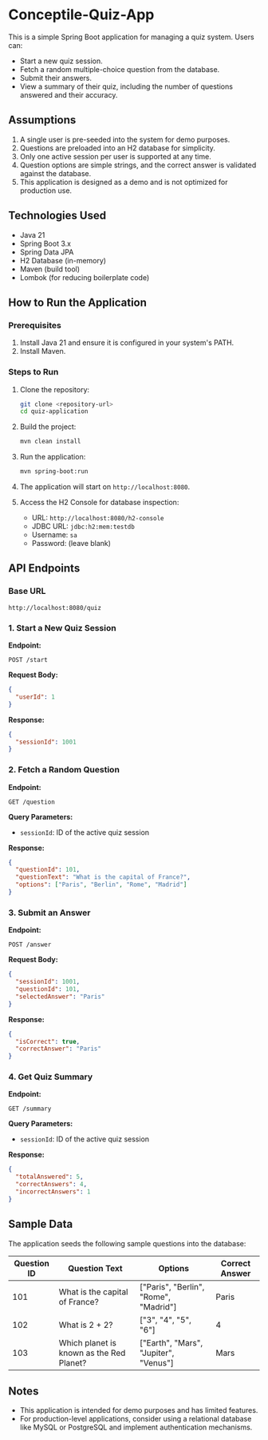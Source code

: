 # Conceptile-Quiz-App


This is a simple Spring Boot application for managing a quiz system. Users can:

- Start a new quiz session.
- Fetch a random multiple-choice question from the database.
- Submit their answers.
- View a summary of their quiz, including the number of questions answered and their accuracy.

## Assumptions

1. A single user is pre-seeded into the system for demo purposes.
2. Questions are preloaded into an H2 database for simplicity.
3. Only one active session per user is supported at any time.
4. Question options are simple strings, and the correct answer is validated against the database.
5. This application is designed as a demo and is not optimized for production use.

## Technologies Used

- Java 21
- Spring Boot 3.x
- Spring Data JPA
- H2 Database (in-memory)
- Maven (build tool)
- Lombok (for reducing boilerplate code)

## How to Run the Application

### Prerequisites

1. Install Java 21 and ensure it is configured in your system's PATH.
2. Install Maven.

### Steps to Run

1. Clone the repository:

   ```bash
   git clone <repository-url>
   cd quiz-application
   ```

2. Build the project:

   ```bash
   mvn clean install
   ```

3. Run the application:

   ```bash
   mvn spring-boot:run
   ```

4. The application will start on `http://localhost:8080`.

5. Access the H2 Console for database inspection:

    - URL: `http://localhost:8080/h2-console`
    - JDBC URL: `jdbc:h2:mem:testdb`
    - Username: `sa`
    - Password: (leave blank)

## API Endpoints

### Base URL

`http://localhost:8080/quiz`

### 1. Start a New Quiz Session

**Endpoint:**

```http
POST /start
```

**Request Body:**

```json
{
  "userId": 1
}
```

**Response:**

```json
{
  "sessionId": 1001
}
```

### 2. Fetch a Random Question

**Endpoint:**

```http
GET /question
```

**Query Parameters:**

- `sessionId`: ID of the active quiz session

**Response:**

```json
{
  "questionId": 101,
  "questionText": "What is the capital of France?",
  "options": ["Paris", "Berlin", "Rome", "Madrid"]
}
```

### 3. Submit an Answer

**Endpoint:**

```http
POST /answer
```

**Request Body:**

```json
{
  "sessionId": 1001,
  "questionId": 101,
  "selectedAnswer": "Paris"
}
```

**Response:**

```json
{
  "isCorrect": true,
  "correctAnswer": "Paris"
}
```

### 4. Get Quiz Summary

**Endpoint:**

```http
GET /summary
```

**Query Parameters:**

- `sessionId`: ID of the active quiz session

**Response:**

```json
{
  "totalAnswered": 5,
  "correctAnswers": 4,
  "incorrectAnswers": 1
}
```

## Sample Data

The application seeds the following sample questions into the database:

| Question ID | Question Text                            | Options                               | Correct Answer |
| ----------- | ---------------------------------------- | ------------------------------------- | -------------- |
| 101         | What is the capital of France?           | ["Paris", "Berlin", "Rome", "Madrid"] | Paris          |
| 102         | What is 2 + 2?                           | ["3", "4", "5", "6"]                  | 4              |
| 103         | Which planet is known as the Red Planet? | ["Earth", "Mars", "Jupiter", "Venus"] | Mars           |

## Notes

- This application is intended for demo purposes and has limited features.
- For production-level applications, consider using a relational database like MySQL or PostgreSQL and implement authentication mechanisms.


